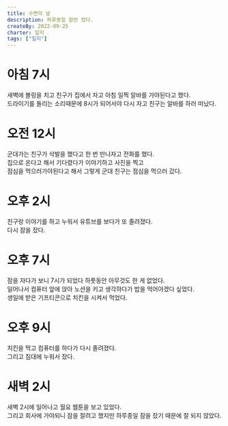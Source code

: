 ```yaml
---
title: 수면의 날
description: 하루종일 잠만 잤다.
createBy: 2022-09-25
charter: 일지
tags: ["일지"]
---
```


# 아침 7시

새벽에 볼링을 치고 친구가 집에서 자고 아침 일찍 알바를 가야된다고 했다.  
드라이기를 돌리는 소리때문에 8시가 되어서야 다시 자고 친구는 알바를 하러 떠났다.

# 오전 12시

군대가는 친구가 삭발을 했다고 한 번 만나자고 전화를 했다.  
집으로 온다고 해서 기다렸다가 이야기하고 사진을 찍고  
점심을 먹으러가야된다고 해서 그렇게 군대 친구는 점심을 먹으러 갔다.

# 오후 2시

친구랑 이야기를 하고 누워서 유튜브를 보다가 또 졸려졌다.  
다시 잠을 잤다.

# 오후 7시

잠을 자다가 보니 7시가 되었다 하룻동안 아무것도 한 게 없었다.  
일어나서 컴퓨터 앞에 앉아 노션을 키고 생각하다가 밥을 먹어야겠다 싶었다.  
생일에 받은 기프티콘으로 치킨을 시켜서 먹었다.

# 오후 9시

치킨을 먹고 컴퓨터를 하다가 다시 졸려졌다.  
그리고 침대에 누워서 잤다.

# 새벽 2시

새벽 2시에 일어나고 월요 웹툰을 보고 있었다.  
그리고 회사에 가야되니 잠을 잘려고 했지만 하루종일 잠을 잤기 때문에 잘 되지 않았다.
